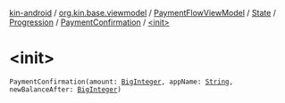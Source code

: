 [kin-android](../../../../../index.md) / [org.kin.base.viewmodel](../../../../index.md) / [PaymentFlowViewModel](../../../index.md) / [State](../../index.md) / [Progression](../index.md) / [PaymentConfirmation](index.md) / [&lt;init&gt;](./-init-.md)

# &lt;init&gt;

`PaymentConfirmation(amount: `[`BigInteger`](https://docs.oracle.com/javase/6/docs/api/java/math/BigInteger.html)`, appName: `[`String`](https://kotlinlang.org/api/latest/jvm/stdlib/kotlin/-string/index.html)`, newBalanceAfter: `[`BigInteger`](https://docs.oracle.com/javase/6/docs/api/java/math/BigInteger.html)`)`